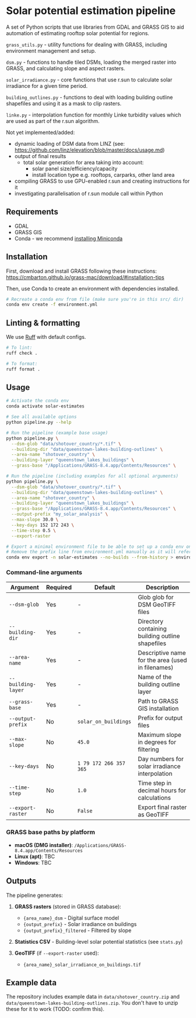 # Solar potential estimation pipeline

A set of Python scripts that use libraries from GDAL and GRASS GIS to aid automation of estimating rooftop solar potential for regions.

`grass_utils.py` - utility functions for dealing with GRASS, including environment management and setup.

`dsm.py` - functions to handle tiled DSMs, loading the merged raster into GRASS, and calculating slope and aspect rasters.

`solar_irradiance.py` - core functions that use r.sun to calculate solar irradiance for a given time period.

`building_outlines.py` - functions to deal with loading building outline shapefiles and using it as a mask to clip rasters.

`linke.py` - interpolation function for monthly Linke turbidity values which are used as part of the r.sun algorithm.

Not yet implemented/added:
- dynamic loading of DSM data from LINZ (see: https://github.com/linz/elevation/blob/master/docs/usage.md)
- output of final results
    - total solar generation for area taking into account:
        - solar panel size/efficiency/capacity
        - install location type e.g. rooftops, carparks, other land area
- compiling GRASS to use GPU-enabled r.sun and creating instructions for it
- investigating parallelisation of r.sun module call within Python

## Requirements
- GDAL
- GRASS GIS
- Conda - we recommend [installing Miniconda](https://www.anaconda.com/docs/getting-started/miniconda/install#quickstart-install-instructions)

## Installation

First, download and install GRASS following these instructions: https://cmbarton.github.io/grass-mac/download/#installation-tips

Then, use Conda to create an environment with dependencies installed.

```bash
# Recreate a conda env from file (make sure you're in this src/ dir)
conda env create -f environment.yml
```

## Linting & formatting

We use [Ruff](https://github.com/astral-sh/ruff) with default configs.

```bash
# To lint:
ruff check .

# To format:
ruff format .
```

## Usage

```bash
# Activate the conda env
conda activate solar-estimates

# See all available options
python pipeline.py --help

# Run the pipeline (example base usage)
python pipeline.py \
  --dsm-glob "data/shotover_country/*.tif" \
  --building-dir "data/queenstown-lakes-building-outlines" \
  --area-name "shotover_country" \
  --building-layer "queenstown_lakes_buildings" \
  --grass-base "/Applications/GRASS-8.4.app/Contents/Resources" \

# Run the pipeline (including examples for all optional arguments)
python pipeline.py \
  --dsm-glob "data/shotover_country/*.tif" \
  --building-dir "data/queenstown-lakes-building-outlines" \
  --area-name "shotover_country" \
  --building-layer "queenstown_lakes_buildings" \
  --grass-base "/Applications/GRASS-8.4.app/Contents/Resources" \
  --output-prefix "my_solar_analysis" \
  --max-slope 30.0 \
  --key-days 152 172 243 \
  --time-step 0.5 \
  --export-raster

# Export a minimal environment file to be able to set up a conda env on other machines.
# Remove the prefix line from environment.yml manually as it will refer to an absolute path on local disk
conda env export -n solar-estimates --no-builds --from-history > environment.yml
```

### Command-line arguments

| Argument | Required | Default | Description |
|----------|----------|---------|-------------|
| `--dsm-glob` | Yes | - | Glob glob for DSM GeoTIFF files |
| `--building-dir` | Yes | - | Directory containing building outline shapefiles |
| `--area-name` | Yes | - | Descriptive name for the area (used in filenames) |
| `--building-layer` | Yes | - | Name of the building outline layer |
| `--grass-base` | Yes | - | Path to GRASS GIS installation |
| `--output-prefix` | No | `solar_on_buildings` | Prefix for output files |
| `--max-slope` | No | `45.0` | Maximum slope in degrees for filtering |
| `--key-days` | No | `1 79 172 266 357 365` | Day numbers for solar irradiance interpolation |
| `--time-step` | No | `1.0` | Time step in decimal hours for calculations |
| `--export-raster` | No | `False` | Export final raster as GeoTIFF |

### GRASS base paths by platform

- **macOS (DMG installer)**: `/Applications/GRASS-8.4.app/Contents/Resources`
- **Linux (apt)**: TBC
- **Windows**: TBC

## Outputs

The pipeline generates:

1. **GRASS rasters** (stored in GRASS database):
   - `{area_name}_dsm` - Digital surface model
   - `{output_prefix}` - Solar irradiance on buildings
   - `{output_prefix}_filtered` - Filtered by slope

2. **Statistics CSV** - Building-level solar potential statistics (see `stats.py`)

3. **GeoTIFF** (if `--export-raster` used):
   - `{area_name}_solar_irradiance_on_buildings.tif`

## Example data

The repository includes example data in `data/shotover_country.zip` and `data/queenstown-lakes-building-outlines.zip`. You don't have to unzip these for it to work (TODO: confirm this).

